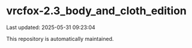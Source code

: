 # vrcfox-2.3_body_and_cloth_edition

Last updated: 2025-05-31 09:23:04

This repository is automatically maintained.
